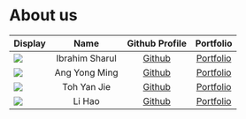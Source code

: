 # About us


| Display                                             |      Name      |               Github Profile                |             Portfolio              |
|-----------------------------------------------------|:--------------:|:-------------------------------------------:|:----------------------------------:|
| ![](https://via.placeholder.com/100.png?text=Photo) | Ibrahim Sharul | [Github](https://github.com/ibrahimisramos) | [Portfolio](team/ibrahimsharul.md) |
| ![](https://via.placeholder.com/100.png?text=Photo) | Ang Yong Ming  |  [Github](https://github.com/angyongming)   |  [Portfolio](team/angyongming.md)  |
| ![](https://via.placeholder.com/100.png?text=Photo) |  Toh Yan Jie   |   [Github](https://github.com/yanjie1017)   |   [Portfolio](team/tohyanjie.md)   |
| ![](https://via.placeholder.com/100.png?text=Photo) |     Li Hao     | [Github](https://github.com/lihao-InfoSec)  |     [Portfolio](team/lihao.md)     |

